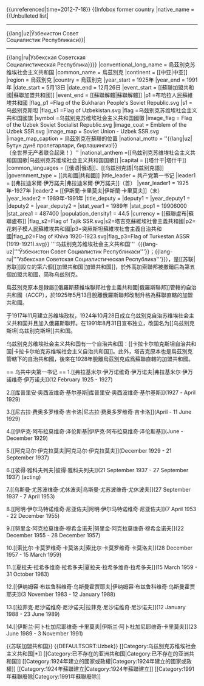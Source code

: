 {{unreferenced|time=2012-7-18}} 
{{Infobox former country 
|native_name            = {{Unbulleted list|<hr/>{{lang|uz|Ўзбекистон Совет<br/>Социалистик Республикаси}}|<hr/>{{lang|ru|Узбекская Советская<br/>Социалистическая Республика}}}}
|conventional_long_name = 烏茲別克苏维埃社会主义共和国
|common_name            = 烏茲別克
|continent              = [[中亚|中亚]]
|region                 = 烏茲別克
|country                = 烏茲別克
|year_start             = 1925年
|year_end               = 1991年
|date_start             = 5月13日
|date_end               = 12月26日
|event_start            = [[蘇聯加盟共和國|蘇聯加盟共和國]]
|event_end              = [[蘇聯解體|蘇聯解體]]
|p1                     =布哈拉人民蘇維埃共和國
|flag_p1                =Flag of the Bukharan People's Soviet Republic.svg
|s1                     =乌兹别克斯坦
|flag_s1                =Flag of Uzbekistan.svg
|flag =乌兹别克苏维埃社会主义共和国國旗
|symbol =乌兹别克苏维埃社会主义共和国國徽
|image_flag             = Flag of the Uzbek Soviet Socialist Republic.svg
|image_coat             = Emblem of the Uzbek SSR.svg
|image_map              = Soviet Union - Uzbek SSR.svg
|image_map_caption      = 烏茲別克在蘇聯的位置
|national_motto         = ''{{lang|uz|Бутун дунё пролетарлари, бирлашингиз!}}<br />（全世界无产者联合起来！）''
|national_anthem        =[[乌兹别克苏维埃社会主义共和国国歌|乌兹别克苏维埃社会主义共和国国歌]]
|capital                = [[塔什干|塔什干]]
|common_languages       = [[俄语|俄语]]、[[乌兹别克語|乌兹别克語]]
|government_type        = [[共和國|共和國]]
|title_leader           = 共产党第一书记
|leader1                = [[弗拉迪米爾·伊万諾夫|弗拉迪米爾·伊万諾夫]]（首）
|year_leader1           = 1925年-1927年
|leader2                = [[伊斯蘭·卡里莫夫|伊斯蘭·卡里莫夫]]（末）
|year_leader2           = 1989年-1991年
|title_deputy           =
|deputy1                =
|year_deputy1           =
|deputy2                =
|year_deputy2           =
|stat_year1             = 1989年
|stat_pop1              = 19906000
|stat_area1             = 487400
|population_density1    = 44.5
|currency               = [[蘇聯盧布|蘇聯盧布]]
|flag_s2=Flag of Tajik SSR.svg|s2=塔吉克蘇維埃社會主義共和國|p2=花剌子模人民蘇維埃共和國|p3=突厥斯坦蘇維埃社會主義自治共和國|flag_p2=Flag of Khiva 1920-1923.svg|flag_p3=Flag of Turkestan ASSR (1919-1921).svg}}
'''乌兹别克苏维埃社会主义共和国'''（{{lang-uz|'''Ўзбекистон Совет Социалистик Республикаси'''}}；{{lang-ru|'''Узбекская Советская Социалистическая Республика'''}}），是[[苏联|苏联]]設立的第六個[[加盟共和国|加盟共和国]]，於外高加索聯邦被撤銷后為第五個加盟共和國，简称乌兹别克。

烏茲別克原本是隸屬[[俄羅斯蘇維埃聯邦社會主義共和國|俄羅斯聯邦]]管轄的自治共和國（ACCP），於1925年5月13日脫離俄羅斯聯邦改制升格為蘇聯直轄的加盟共和國。

于1917年11月建立苏维埃政权，1924年10月28日成立乌兹别克自治苏维埃社会主义共和国并且加入俄羅斯聯邦。在1991年8月31日宣布独立，改国名为[[乌兹别克斯坦|乌兹别克斯坦]]共和国。

乌兹别克苏维埃社会主义共和国有一个自治共和国：[[卡拉卡尔帕克斯坦自治共和国|卡拉卡尔帕克苏维埃社会主义自治共和国]]。此外，塔吉克原本也是烏茲別克管轄下的自治共和國，後來在1928年脫離烏茲別克成爲蘇聯直轄的加盟共和國。

== 乌共中央第一书记 ==
1.[[弗拉基米尔·伊万诺维奇·伊万诺夫|弗拉基米尔·伊万诺维奇·伊万诺夫]](12 February 1925 - 1927)

2.[[库普里安·奥西波维奇·基尔基斯|库普里安·奥西波维奇·基尔基斯]](1927 - April 1929)

3.[[尼古拉·费奥多罗维奇·吉卡洛|尼古拉·费奥多罗维奇·吉卡洛]](April - 11 June 1929)

4.[[伊萨克·阿布拉莫维奇·泽伦斯基|伊萨克·阿布拉莫维奇·泽伦斯基]](June - December 1929)

5.[[阿克马尔·伊克拉莫夫|阿克马尔·伊克拉莫夫]](December 1929 - 21 September 1937)

6.[[彼得·雅科夫列夫|彼得·雅科夫列夫]](21 September 1937 - 27 September 1937) (acting)

7.[[乌斯曼·尤苏波维奇·尤休波夫|乌斯曼·尤苏波维奇·尤休波夫]](27 September 1937 - 7 April 1953)

8.[[阿明·伊尔马特诺维奇·尼亚佐夫|阿明·伊尔马特诺维奇·尼亚佐夫]](7 April 1953 - 22 December 1955)

9.[[努里金·阿克拉莫维奇·穆希金诺夫|努里金·阿克拉莫维奇·穆希金诺夫]](22 December 1955 - 28 December 1957)

10.[[索比尔·卡莫罗维奇·卡莫洛夫|索比尔·卡莫罗维奇·卡莫洛夫]](28 December 1957 - 15 March 1959)

11.[[夏拉夫·拉希多维奇·拉希多夫|夏拉夫·拉希多维奇·拉希多夫]](15 March 1959 - 31 October 1983)

12.[[伊纳姆容·布兹鲁科维奇·乌斯曼霍贾耶夫|伊纳姆容·布兹鲁科维奇·乌斯曼霍贾耶夫]](3 November 1983 - 12 January 1988)

13.[[拉菲克·尼沙诺维奇·尼沙诺夫|拉菲克·尼沙诺维奇·尼沙诺夫]](12 January 1988 - 23 June 1989)

14.[[伊斯兰·阿卜杜加尼耶维奇·卡里莫夫|伊斯兰·阿卜杜加尼耶维奇·卡里莫夫]](23 June 1989 - 3 November 1991)

{{苏联加盟共和国}}
{{DEFAULTSORT:Uzbek}}
[[Category:乌兹别克苏维埃社会主义共和国|*]]
[[Category:已不存在的亚洲共和国|Category:已不存在的亚洲共和国]]
[[Category:1924年建立的國家或政權|Category:1924年建立的國家或政權]]
[[Category:1924年蘇聯建立|Category:1924年蘇聯建立]]
[[Category:1991年蘇聯廢除|Category:1991年蘇聯廢除]]